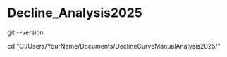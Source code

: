 # Decline_Analysis2025
git --version

cd "C:/Users/YourName/Documents/DeclineCurveManualAnalysis2025/"

